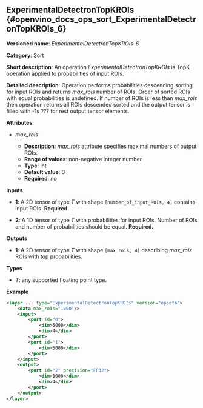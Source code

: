 ## ExperimentalDetectronTopKROIs <a name="ExperimentalDetectronTopKROIs"></a> {#openvino_docs_ops_sort_ExperimentalDetectronTopKROIs_6}

**Versioned name**: *ExperimentalDetectronTopKROIs-6*

**Category**: Sort

**Short description**: An operation *ExperimentalDetectronTopKROIs* is TopK operation applied to probabilities of input ROIs.

**Detailed description**: Operation performs probabilities descending sorting for input ROIs and returns *max_rois* 
number of ROIs. Order of sorted ROIs with equal probabilities is undefined. If number of ROIs is less than *max_rois* then 
operation returns all ROIs descended sorted and the output tensor is filled with -1s ??? for rest output tensor elements.

**Attributes**:

* *max_rois*

    * **Description**: *max_rois* attribute specifies maximal numbers of output ROIs.
    * **Range of values**: non-negative integer number
    * **Type**: int
    * **Default value**: 0
    * **Required**: *no*

**Inputs**

* **1**: A 2D tensor of type *T* with shape `[number_of_input_ROIs, 4]` contains input ROIs. **Required.**

* **2**: A 1D tensor of type *T* with probabilities for input ROIs. Number of ROIs and number of probabilities should be equal. **Required.**

**Outputs**

* **1**: A 2D tensor of type *T* with shape `[max_rois, 4]` describing *max_rois* ROIs with top probabilities.

**Types**

* *T*: any supported floating point type.

**Example**

```xml
<layer ... type="ExperimentalDetectronTopKROIs" version="opset6">
    <data max_rois="1000"/>
    <input>
        <port id="0">
            <dim>5000</dim>
            <dim>4</dim>
        </port>
        <port id="1">
            <dim>5000</dim>
        </port>
    </input>
    <output>
        <port id="2" precision="FP32">
            <dim>1000</dim>
            <dim>4</dim>
        </port>
    </output>
</layer>
```

